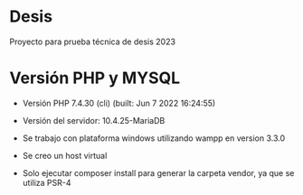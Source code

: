 # Desis
Proyecto para prueba técnica de desis 2023

# Versión PHP y MYSQL
* Versión PHP 7.4.30 (cli) (built: Jun  7 2022 16:24:55) 
* Versión del servidor: 10.4.25-MariaDB

* Se trabajo con plataforma windows utilizando wampp en version 3.3.0
* Se creo un host virtual 
* Solo ejecutar composer install para generar la carpeta vendor, ya que se utiliza PSR-4